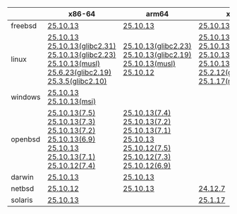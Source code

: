 ||x86-64|arm64|x86|armv7|ppc64le|armel|
| --- | --- | --- | --- | --- | --- | --- |
|freebsd|[25.10.13](https://github.com/roswell/sbcl_head/releases/download/25.10.13/sbcl-25.10.13-x86-64-freebsd-binary.tar.bz2)<br />|[25.10.13](https://github.com/roswell/sbcl_head/releases/download/25.10.13/sbcl-25.10.13-arm64-freebsd-binary.tar.bz2)<br />|[25.10.13](https://github.com/roswell/sbcl_head/releases/download/25.10.13/sbcl-25.10.13-x86-freebsd-binary.tar.bz2)<br />||||
|linux|[25.10.13](https://github.com/roswell/sbcl_head/releases/download/25.10.13/sbcl-25.10.13-x86-64-linux-binary.tar.bz2)<br />[25.10.13(glibc2.31)](https://github.com/roswell/sbcl_head/releases/download/25.10.13/sbcl-25.10.13-x86-64-linux-glibc2.31-binary.tar.bz2)<br />[25.10.13(glibc2.23)](https://github.com/roswell/sbcl_head/releases/download/25.10.13/sbcl-25.10.13-x86-64-linux-glibc2.23-binary.tar.bz2)<br />[25.10.13(musl)](https://github.com/roswell/sbcl_head/releases/download/25.10.13/sbcl-25.10.13-x86-64-linux-musl-binary.tar.bz2)<br />[25.6.23(glibc2.19)](https://github.com/roswell/sbcl_head/releases/download/25.6.23/sbcl-25.6.23-x86-64-linux-glibc2.19-binary.tar.bz2)<br />[25.3.5(glibc2.10)](https://github.com/roswell/sbcl_head/releases/download/25.3.5/sbcl-25.3.5-x86-64-linux-glibc2.10-binary.tar.bz2)<br />|[25.10.13(glibc2.23)](https://github.com/roswell/sbcl_head/releases/download/25.10.13/sbcl-25.10.13-arm64-linux-glibc2.23-binary.tar.bz2)<br />[25.10.13(glibc2.19)](https://github.com/roswell/sbcl_head/releases/download/25.10.13/sbcl-25.10.13-arm64-linux-glibc2.19-binary.tar.bz2)<br />[25.10.13(musl)](https://github.com/roswell/sbcl_head/releases/download/25.10.13/sbcl-25.10.13-arm64-linux-musl-binary.tar.bz2)<br />[25.10.12](https://github.com/roswell/sbcl_head/releases/download/25.10.12/sbcl-25.10.12-arm64-linux-binary.tar.bz2)<br />|[25.10.13](https://github.com/roswell/sbcl_head/releases/download/25.10.13/sbcl-25.10.13-x86-linux-binary.tar.bz2)<br />[25.10.13(glibc2.31)](https://github.com/roswell/sbcl_head/releases/download/25.10.13/sbcl-25.10.13-x86-linux-glibc2.31-binary.tar.bz2)<br />[25.10.13(glibc2.23)](https://github.com/roswell/sbcl_head/releases/download/25.10.13/sbcl-25.10.13-x86-linux-glibc2.23-binary.tar.bz2)<br />[25.10.13(glibc2.19)](https://github.com/roswell/sbcl_head/releases/download/25.10.13/sbcl-25.10.13-x86-linux-glibc2.19-binary.tar.bz2)<br />[25.2.12(glibc2.10)](https://github.com/roswell/sbcl_head/releases/download/25.2.12/sbcl-25.2.12-x86-linux-glibc2.10-binary.tar.bz2)<br />[25.1.17(musl)](https://github.com/roswell/sbcl_head/releases/download/25.1.17/sbcl-25.1.17-x86-linux-musl-binary.tar.bz2)<br />|[25.10.12](https://github.com/roswell/sbcl_head/releases/download/25.10.12/sbcl-25.10.12-armv7-linux-binary.tar.bz2)<br />|[25.9.11](https://github.com/roswell/sbcl_head/releases/download/25.9.11/sbcl-25.9.11-ppc64le-linux-binary.tar.bz2)<br />[25.9.11(glibc2.23)](https://github.com/roswell/sbcl_head/releases/download/25.9.11/sbcl-25.9.11-ppc64le-linux-glibc2.23-binary.tar.bz2)<br />[25.9.11(glibc2.19)](https://github.com/roswell/sbcl_head/releases/download/25.9.11/sbcl-25.9.11-ppc64le-linux-glibc2.19-binary.tar.bz2)<br />|[25.1.17](https://github.com/roswell/sbcl_head/releases/download/25.1.17/sbcl-25.1.17-armel-linux-binary.tar.bz2)<br />|
|windows|[25.10.13](https://github.com/roswell/sbcl_head/releases/download/25.10.13/sbcl-25.10.13-x86-64-windows-binary.tar.bz2)<br />[25.10.13(msi)](https://github.com/roswell/sbcl_head/releases/download/25.10.13/sbcl-25.10.13-x86-64-windows-binary.msi)<br />||||||
|openbsd|[25.10.13(7.5)](https://github.com/roswell/sbcl_head/releases/download/25.10.13/sbcl-25.10.13-x86-64-openbsd-7.5-binary.tar.bz2)<br />[25.10.13(7.3)](https://github.com/roswell/sbcl_head/releases/download/25.10.13/sbcl-25.10.13-x86-64-openbsd-7.3-binary.tar.bz2)<br />[25.10.13(7.2)](https://github.com/roswell/sbcl_head/releases/download/25.10.13/sbcl-25.10.13-x86-64-openbsd-7.2-binary.tar.bz2)<br />[25.10.13(6.9)](https://github.com/roswell/sbcl_head/releases/download/25.10.13/sbcl-25.10.13-x86-64-openbsd-6.9-binary.tar.bz2)<br />[25.10.13](https://github.com/roswell/sbcl_head/releases/download/25.10.13/sbcl-25.10.13-x86-64-openbsd-binary.tar.bz2)<br />[25.10.13(7.1)](https://github.com/roswell/sbcl_head/releases/download/25.10.13/sbcl-25.10.13-x86-64-openbsd-7.1-binary.tar.bz2)<br />[25.10.12(7.4)](https://github.com/roswell/sbcl_head/releases/download/25.10.12/sbcl-25.10.12-x86-64-openbsd-7.4-binary.tar.bz2)<br />|[25.10.13(7.4)](https://github.com/roswell/sbcl_head/releases/download/25.10.13/sbcl-25.10.13-arm64-openbsd-7.4-binary.tar.bz2)<br />[25.10.13(7.2)](https://github.com/roswell/sbcl_head/releases/download/25.10.13/sbcl-25.10.13-arm64-openbsd-7.2-binary.tar.bz2)<br />[25.10.13(7.1)](https://github.com/roswell/sbcl_head/releases/download/25.10.13/sbcl-25.10.13-arm64-openbsd-7.1-binary.tar.bz2)<br />[25.10.13](https://github.com/roswell/sbcl_head/releases/download/25.10.13/sbcl-25.10.13-arm64-openbsd-binary.tar.bz2)<br />[25.10.12(7.5)](https://github.com/roswell/sbcl_head/releases/download/25.10.12/sbcl-25.10.12-arm64-openbsd-7.5-binary.tar.bz2)<br />[25.10.12(7.3)](https://github.com/roswell/sbcl_head/releases/download/25.10.12/sbcl-25.10.12-arm64-openbsd-7.3-binary.tar.bz2)<br />[25.10.12(6.9)](https://github.com/roswell/sbcl_head/releases/download/25.10.12/sbcl-25.10.12-arm64-openbsd-6.9-binary.tar.bz2)<br />|||||
|darwin|[25.10.13](https://github.com/roswell/sbcl_head/releases/download/25.10.13/sbcl-25.10.13-x86-64-darwin-binary.tar.bz2)<br />|[25.10.13](https://github.com/roswell/sbcl_head/releases/download/25.10.13/sbcl-25.10.13-arm64-darwin-binary.tar.bz2)<br />|||||
|netbsd|[25.10.12](https://github.com/roswell/sbcl_head/releases/download/25.10.12/sbcl-25.10.12-x86-64-netbsd-binary.tar.bz2)<br />|[25.10.13](https://github.com/roswell/sbcl_head/releases/download/25.10.13/sbcl-25.10.13-arm64-netbsd-binary.tar.bz2)<br />|[24.12.7](https://github.com/roswell/sbcl_head/releases/download/24.12.7/sbcl-24.12.7-x86-netbsd-binary.tar.bz2)<br />||||
|solaris|[25.10.13](https://github.com/roswell/sbcl_head/releases/download/25.10.13/sbcl-25.10.13-x86-64-solaris-binary.tar.bz2)<br />||[25.1.17](https://github.com/roswell/sbcl_head/releases/download/25.1.17/sbcl-25.1.17-x86-solaris-binary.tar.bz2)<br />||||
